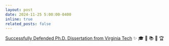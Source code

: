 ```yaml
---
layout: post
date: 2024-11-25 5:00:00-0400
inline: true
related_posts: false
---
```


[Successfully Defended Ph.D. Dissertation from Virginia Tech](https://www.linkedin.com/posts/md-nazmul-kabir-sikder-ph-d-831596a6_phddefense-gratitude-milestone-activity-7267022202741342209-nlKS?utm_source=share&utm_medium=member_desktop) :sparkles: :mortar_board: :tada: :books: :microscope: :trophy: